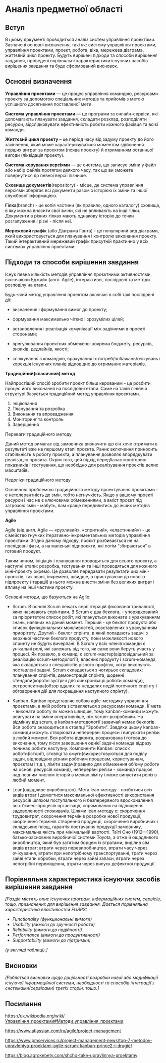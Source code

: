 # Аналіз предметної області

## Вступ

В цьому документі проводиться аналіз систем управління проектами. Зазначені основні визначення, такі як: систему управління проектами, управління проектами, проект, робота, віха, мережева діаграма, життєвий цикл проекту. Будуть вирішені підходи та способи вирішення завдання, проведені порівняльні характеристики існуючих засобів вирішення завдання та буде сформований висновок.


## Основні визначення

**Управління проектами** — це процес управління командою, ресурсами проекту за допомогою спеціальних методів та прийомів з метою успішного досягнення поставленої мети.

**Система управління проектами** — це програми та онлайн-сервіси, які допомагають планувати завдання, складати розклад, розподіляти ресурси, відслідковувати ефективність роботи кожного фахівця та всієї команди.

**Життєвий цикл проекту** – це період часу від задуму проекту до його закінчення, який може характеризуватися моментом здійснення перших витрат за проектом (поява проекту) й отриманням останньої вигоди (ліквідація проекту).

**Система керування версіями** —  це система, що записує зміни у файл або набір файлів протягом деякого часу, так що ви зможете повернутися до певної версії пізнише. 

**Сховище документів**(repository) - місце, де система управління версіями зберігає всі документи разом з історією їх зміни та іншої службової інформацією.

**Гілка**(branch) - це копія частини (як правило, одного каталогу) сховища, в яку можна вносити свої зміни, які не впливають на інші гілки. Документи в різних гілках мають однакову історію до точки розгалуження і різні - після неї.

**Мережевий графік** (або Діаграма Ганта) - це популярний вид діаграми, який використовується для планування і контролю виконання проекту. Такий інтерактивний мережевий графік присутній практично у всіх системах управління проектами.

## Підходи та способи вирішення завдання

Існує певна кількість методів управління проєктними активностями, включаючи Еджайл (англ. Agile), інтерактивні, послідовні та методи розподілу на етапи.

Будь-який метод управління проектом включає в собі такі послідовні дії:

 - визначення і формування вимог до проекту;

 - формування максимально чітких і зрозумілих цілей;

 - встановлення і реалізація комунікації між задіяними в проекті сторонами;

 - врегулювання проектних обмежень: зокрема бюджету, ресурсів, ризиків, дедлайнів, якості;

 - спілкування з командою, врахування їх потреб/побажань/очікувань і корекція існуючих планів відповідно до отриманих матеріалів.


**Традиційний(класичний) метод**

Найпростіший спосіб зробити проєкт більш керованим - це розбити процес його виконання на послідовні етапи. Саме на такій лінійній структурі базується традиційний метод управління проєктами.

1. Ініціювання
2. Планування та розробка
3. Виконання та впровадження
4. Моніторинг та контроль
5. Завершення

Переваги традиційного методу

Даний метод вимагає від замовника визначити що він хоче отримати в результаті вже на першому етапі проєкта. Раннє включення приносить стабільність в роботу проєкта, а планування дозволяє впорядкувати реалізацію проєкта. Окрім того, цей підхід передбачає моніторинг показників і тестування, що необхідно для реалізування проєктів велих масштабів.

Недоліки традиційного методу

Основною проблемою традиційного методу проектування проєктами - є нетолерантність до змін, тобто негнучкість. Якщо у вашому проєкті ресурси і час не є ключовими обмеженнями, а вміст проєкт під загрозою змін - мабуть, вам краще передивитись до інших методів управління проєктами.

**Agile**

Agile (від англ. Agile — «рухливий», «спритний», «еластичний»)  - це сімейство гнучких ітеративно-інкрементальних методів управління проєктами. Згідно даному підходу, проєкт розбивається не на послідовні фази, а на маленькі підпроєкти, які потім "збираються" в готовий продукт.

Таким чином, ініціація і планування проводяться для всього проєкту, а наступні етапи: розробка, тестування та інші проводяться для кожного міні-проєкту окремо. Це дозволяє передавати результати цих міні-проєктів, так звані, інкремент, швидше, а приступаючи до нового підпроєкту (ітараціі) в нього можна внести зміни без великих витрат і впливу на інші частини проєкту.

Основні методи, що базуються на Agile:

- Scrum. В основі Scrum лежать серії ітерацій фіксованої тривалості, яких називають спрінтами. В Scrum є два беклога, - упорядкований за пріоритетом список робіт, які планується виконати з урахуванням знань, наявних на даний момент. Перший - це беклог продукта або список функціональних можливостей, розставлених з урахуванням приорітету. Другий - беклог спрінта, в який попадають задачі з верхньої частини беклога продукту, поки можливості нового спринту не будуть вичерпані. В Scrum у всіх членів команди є унікальні ролі, які залежать від того, як саме вони беруть участь у процесі. Як правило, в команді є scrum-мастер(відповідальний за реалізацію scrum-методології), власник продукту і scrum-команда, яка складається з спеціалістів різного профілю, котрі виконують поставлені задачі. Scrum складається з чотирьох складових: планування спрінтів, демонстрація спрінта, щоденні стендапи(короткі зустрічі для синхронізації роботи команди), ретроспектива(обзор вдалих та невдалих подій поточного спрінту і обговорення дій для покращення наступного спрінту).

- Kanban. Kanban представляє собою agile-методику управління проєктами, в якій робота зіставляється з ресурсами команди. Її мета - виконати роботу як можна швидше, тому kanban-команди можуть реагувати на зміни оперативніше, ніж scrum-розробники.
На відмінну від scrum, в kanban-методології зазвичай немає беклогів. Вся робота знаходиться в стовпці "Зробити". Завдяки цьому kanban-команди можуть створювати неперервні процеси і випускати релізи в любий момент.
Вся робота відкрита, розрахована і готова до виконання, тому після завершення однієї задачі команда відразу починає робити наступну. Компоненти Kanban: список роботи(історії), стовпці та смуги(використовуються для поділу задач, відповідних різним робочим процесам, користувачам, проєктам і т.д.), ліміти задач(правило для обмеження об'єму роботи на основі ресурсів команд), неперервні релізи - команда працює над певним числом історій в межах ліміту і може випустити реліз в любий момент.

- Lean(ощадливе виробництво). Мета lean-методу - позбутися всіх видів втрат і домогтися максимальної ефективності використання ресурсів шляхом поступального й безперервного вдосконалення всіх бізнес-процесів організації, спрямованих на підвищення задоволеності споживачів.
Цілями lean-методу є: скорочення трудовитрат, скорочення термінів розробки нової продукції, скорочення термінів створення продукції, скорочення виробничих і складських площ, гарантія постачання продукції замовнику, максимальна якість при мінімальній вартості.
Таїті Оно (1912—1990), батько-засновник виробничої системи Toyota, а отже й ощадливого виробництва, який був затятим борцем із втратами, виділив сім видів втрат: втрати через перевиробництво, втрати часу через очікування, втрати при непотрібному транспортуванні, трати через зайві етапи обробки, втрати через зайві запаси, втрати через непотрібні переміщення, втрати через випуск дефектної продукції.


## Порівняльна характеристика існуючих засобів вирішення завдання

*[Розділ містить опис існуючих програм, інформаційних систем, сервісів, тощо, призначених для вирішення 
завдання. Дається порівняльна характеристика властивостей FURPS:*
- *Functionality (функциональні вимоги)*
- *Usability (вимоги до зручності роботи)*
- *Reliability (вимоги до надійності)*
- *Performance (вимоги до продуктивності)*
- *Supportability (вимоги до підтримки)*

 *(у вигляді таблиці).]*

## Висновки

*[Робляться висновки щодо доцільності розробки нової або модифікації існуючої інформаційної системи, необхідності та способів інтеграції з системами(сервісами) третіх сторін, тощо.]*

## Посилання

https://uk.wikipedia.org/wiki/Управління_проєктами#Методи_управління_проєктами

https://www.atlassian.com/ru/agile/project-management

https://www.pmservices.ru/project-management-news/top-7-metodov-upravleniya-proektami-agile-scrum-kanban-prince2-i-drugie/

https://blog.agrokebety.com/shcho-take-upravlinnya-proektamy


